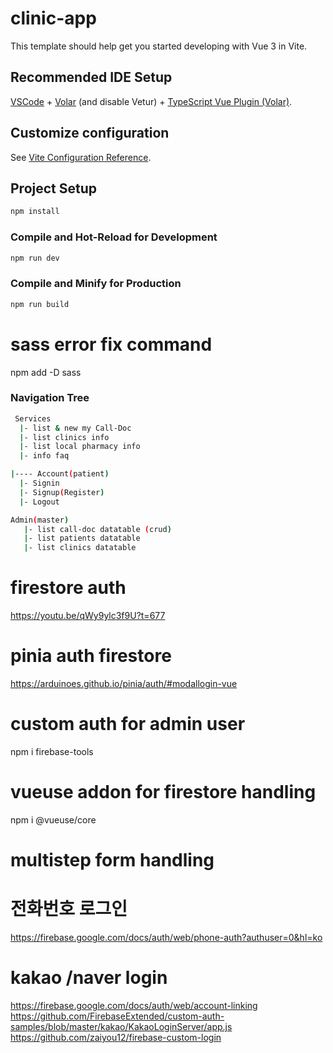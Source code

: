 # clinic-app

This template should help get you started developing with Vue 3 in Vite.

## Recommended IDE Setup

[VSCode](https://code.visualstudio.com/) + [Volar](https://marketplace.visualstudio.com/items?itemName=Vue.volar) (and disable Vetur) + [TypeScript Vue Plugin (Volar)](https://marketplace.visualstudio.com/items?itemName=Vue.vscode-typescript-vue-plugin).

## Customize configuration

See [Vite Configuration Reference](https://vitejs.dev/config/).

## Project Setup

```sh
npm install
```

### Compile and Hot-Reload for Development

```sh
npm run dev
```

### Compile and Minify for Production

```sh
npm run build
```

# sass error fix command

npm add -D sass

### Navigation Tree
```sh
 Services
  |- list & new my Call-Doc
  |- list clinics info
  |- list local pharmacy info
  |- info faq
```

```sh
|---- Account(patient)
  |- Signin
  |- Signup(Register)
  |- Logout

```

```sh
Admin(master)
   |- list call-doc datatable (crud)
   |- list patients datatable
   |- list clinics datatable
   ```

#  firestore auth 

https://youtu.be/qWy9ylc3f9U?t=677

# pinia auth firestore
https://arduinoes.github.io/pinia/auth/#modallogin-vue

# custom auth for admin user
npm i firebase-tools

# vueuse addon for firestore handling
npm i @vueuse/core

# multistep form handling

# 전화번호 로그인
https://firebase.google.com/docs/auth/web/phone-auth?authuser=0&hl=ko
# kakao /naver login 
https://firebase.google.com/docs/auth/web/account-linking
https://github.com/FirebaseExtended/custom-auth-samples/blob/master/kakao/KakaoLoginServer/app.js
https://github.com/zaiyou12/firebase-custom-login
